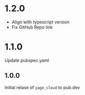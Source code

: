 # 1.2.0

- Align with typescript version
- Fix GitHub Repo link

# 1.1.0

Update pubspec.yaml

## 1.0.0

Initial relase of `yago_cloud` to pub.dev
